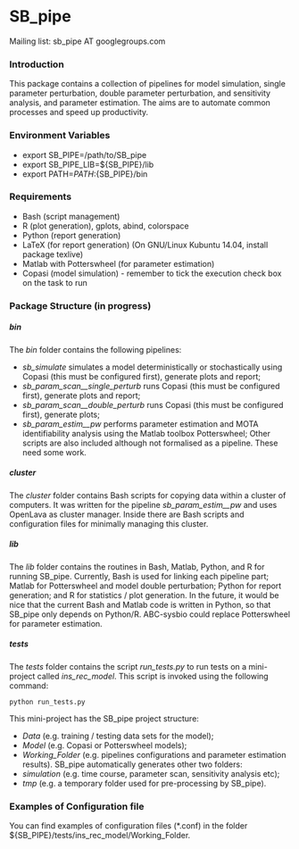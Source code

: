 
# SB_pipe

Mailing list: sb_pipe AT googlegroups.com


### Introduction
This package contains a collection of pipelines for model simulation, single parameter perturbation, double parameter perturbation, and sensitivity analysis, and parameter estimation. The aims are to automate common processes and speed up productivity.


### Environment Variables
- export SB_PIPE=/path/to/SB_pipe
- export SB_PIPE_LIB=${SB_PIPE}/lib
- export PATH=$PATH:${SB_PIPE}/bin


### Requirements
- Bash (script management)
- R (plot generation), gplots, abind, colorspace
- Python (report generation)
- LaTeX (for report generation) (On GNU/Linux Kubuntu 14.04, install package texlive)
- Matlab with Potterswheel (for parameter estimation)
- Copasi (model simulation) - remember to tick the execution check box on the task to run


### Package Structure (in progress)

##### bin
The *bin* folder contains the following pipelines: 
- *sb_simulate* simulates a model deterministically or stochastically using Copasi (this must be configured first), generate plots and report;
- *sb_param_scan__single_perturb* runs Copasi (this must be configured first), generate plots and report;
- *sb_param_scan__double_perturb* runs Copasi (this must be configured first), generate plots;
- *sb_param_estim__pw* performs parameter estimation and MOTA identifiability analysis using the Matlab toolbox Potterswheel;
Other scripts are also included although not formalised as a pipeline. These need some work.

##### cluster
The *cluster* folder contains Bash scripts for copying data within a cluster of computers. It was written for the pipeline *sb_param_estim__pw* and uses OpenLava as cluster manager. Inside there are Bash scripts and configuration files for minimally managing this cluster.

##### lib
The *lib* folder contains the routines in Bash, Matlab, Python, and R for running SB_pipe. Currently, Bash is used for linking each pipeline part; Matlab for Potterswheel and model double perturbation; Python for report generation; and R for statistics / plot generation. 
In the future, it would be nice that the current Bash and Matlab code is written in Python, so that SB_pipe only depends on Python/R. ABC-sysbio could replace Potterswheel for parameter estimation.

##### tests
The *tests* folder contains the script *run_tests.py* to run tests on a mini-project called *ins_rec_model*. This script is invoked using the following command: 
```
python run_tests.py
```
This mini-project has the SB_pipe project structure: 
- *Data* (e.g. training / testing data sets for the model);
- *Model* (e.g. Copasi or Potterswheel models);
- *Working_Folder* (e.g. pipelines configurations and parameter estimation results).
SB_pipe automatically generates other two folders: 
- *simulation* (e.g. time course, parameter scan, sensitivity analysis etc);
- *tmp* (e.g. a temporary folder used for pre-processing by SB_pipe).


### Examples of Configuration file
You can find examples of configuration files (*.conf) in the folder ${SB_PIPE}/tests/ins_rec_model/Working_Folder.
